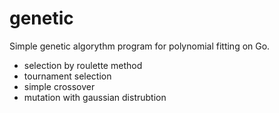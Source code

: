 # genetic

Simple genetic algorythm program for polynomial fitting on Go.

+ selection by roulette method
+ tournament selection
+ simple crossover
+ mutation with gaussian distrubtion 
